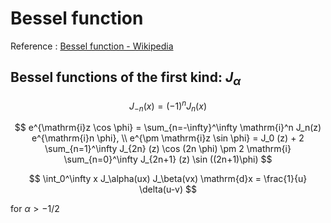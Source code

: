 # Bessel function

Reference : [Bessel function - Wikipedia](https://en.wikipedia.org/wiki/Bessel_function)

## Bessel functions of the first kind: $J_\alpha$

$$
J_{-n}(x) = (-1)^n J_n(x)
$$

$$
e^{\mathrm{i}z \cos \phi} =
\sum_{n=-\infty}^\infty \mathrm{i}^n J_n(z) e^{\mathrm{i}n \phi}, \\
e^{\pm \mathrm{i}z \sin \phi} = 
J_0 (z)
+
2 \sum_{n=1}^\infty J_{2n} (z) \cos (2n \phi)
\pm 
2 \mathrm{i} \sum_{n=0}^\infty J_{2n+1} (z) \sin ((2n+1)\phi)
$$


$$
\int_0^\infty x J_\alpha(ux) J_\beta(vx) \mathrm{d}x =
\frac{1}{u} \delta(u-v)
$$

for $\alpha > -1/2$

